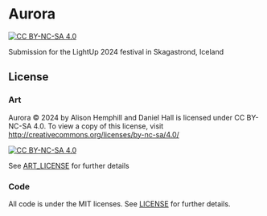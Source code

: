 # Aurora

[![CC BY-NC-SA 4.0][cc-by-nc-sa-shield]][cc-by-nc-sa]

Submission for the LightUp 2024 festival in Skagastrond, Iceland

## License

### Art

Aurora © 2024 by Alison Hemphill and Daniel Hall is licensed under CC BY-NC-SA 4.0. To view a copy of this license, visit http://creativecommons.org/licenses/by-nc-sa/4.0/

[![CC BY-NC-SA 4.0][cc-by-nc-sa-image]][cc-by-nc-sa]

[cc-by-nc-sa]: http://creativecommons.org/licenses/by-nc-sa/4.0/
[cc-by-nc-sa-image]: https://licensebuttons.net/l/by-nc-sa/4.0/88x31.png
[cc-by-nc-sa-shield]: https://img.shields.io/badge/License-CC%20BY--NC--SA%204.0-lightgrey.svg

See [ART_LICENSE](ART_LICENSE) for further details

### Code

All code is under the MIT licenses. See [LICENSE](LICENSE) for further details.